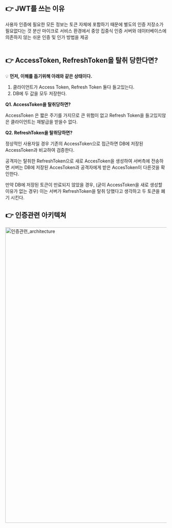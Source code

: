 
## 👉 JWT를 쓰는 이유
사용자 인증에 필요한 모든 정보는 토큰 자체에 포함하기 때문에 별도의 인증 저장소가 필요없다는 것
분산 마이크로 서비스 환경에서 중앙 집중식 인증 서버와 데이터베이스에 의존하지 않는 쉬운 인증 및 인가 방법을 제공
<br>
<br>

## 👉 AccessToken, RefreshToken을 탈취 당한다면?

💡 **먼저, 이해를 돕기위해 아래와 같은 상태이다.**

1. 클라이언트가 Access Token, Refresh Token 둘다 들고있는다.
2. DB에 두 값을 모두 저장한다.

**Q1. AccessToken을 탈취당하면?**

AccessToken 은 짧은 주기를 가지므로 큰 위험이 없고 Refresh Token을 들고있지않은 클라이언트는 재발급을 받을수 없다.

**Q2. RefreshToken을 탈취당하면?**

정상적인 사용자일 경우 기존의 AccessToken으로 접근하면 DB에 저장된 AccessToken과 비교하여 검증한다.

공격자는 탈취한 RefreshToken으로 새로 AccesToken을 생성하여 서버측에 전송하면 서버는 DB에 저장된
AccesToken과 공격자에게 받은 AccesToken이 다른것을 확인한다.

만약 DB에 저장된 토큰이 만료되지 않았을 경우, (굳이 AccessToken을 새로 생성할 이유가 없는 경우)
이는 서버가 RefreshToken을 탈취 당했다고 생각하고 두 토큰을 폐기 시킨다.


## 👉 인증관련 아키텍쳐
<img width="920" alt="인증관련_architecture" src="https://user-images.githubusercontent.com/56526225/191224926-8d699e20-cd5a-4cb2-8ea1-45a795e8ff15.png">
